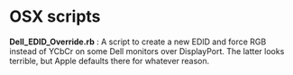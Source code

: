# OSX scripts

**Dell_EDID_Override.rb**
: A script to create a new EDID and force RGB instead of YCbCr on some Dell monitors over DisplayPort. The latter looks terrible, but Apple defaults there for whatever reason.
